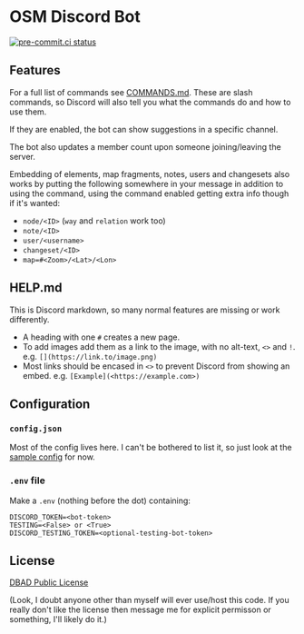 # OSM Discord Bot

[![pre-commit.ci status](https://results.pre-commit.ci/badge/github/GoodClover/OSM-Discord-bot/main.svg)](https://results.pre-commit.ci/latest/github/GoodClover/OSM-Discord-bot/main)

## Features

For a full list of commands see [COMMANDS.md](COMMANDS.md).
These are slash commands, so Discord will also tell you what the commands do and how to use them.

If they are enabled, the bot can show suggestions in a specific channel.

The bot also updates a member count upon someone joining/leaving the server.

Embedding of elements, map fragments, notes, users and changesets also works by putting the following somewhere in your message in addition to using the command, using the command enabled getting extra info though if it's wanted:

- `node/<ID>` (`way` and `relation` work too)
- `note/<ID>`
- `user/<username>`
- `changeset/<ID>`
- `map=#<Zoom>/<Lat>/<Lon>`


## HELP.md

This is Discord markdown, so many normal features are missing or work differently.
* A heading with one `#` creates a new page.
* To add images add them as a link to the image, with no alt-text, `<>` and `!`. e.g. `[](https://link.to/image.png)`
* Most links should be encased in `<>` to prevent Discord from showing an embed. e.g. `[Example](<https://example.com>)`


## Configuration

### `config.json`

Most of the config lives here.
I can't be bothered to list it, so just look at the [sample config](sample_config.json) for now.

### `.env` file

Make a `.env` (nothing before the dot) containing:

```env
DISCORD_TOKEN=<bot-token>
TESTING=<False> or <True>
DISCORD_TESTING_TOKEN=<optional-testing-bot-token>
```

## License

[DBAD Public License](LICENSE.md)

(Look, I doubt anyone other than myself will ever use/host this code.
If you really don't like the license then message me for explicit permisson or something, I'll likely do it.)
